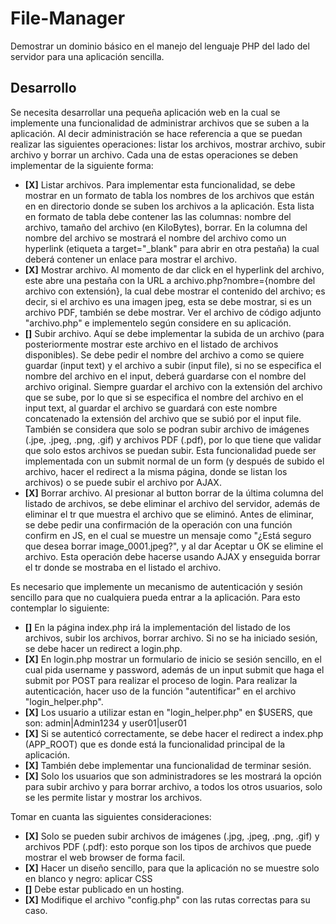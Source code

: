 # File-Manager
Demostrar un dominio básico en el manejo del lenguaje PHP del lado del servidor para una aplicación sencilla.

## Desarrollo
Se necesita desarrollar una pequeña aplicación web en la cual se implemente una funcionalidad de administrar archivos que se suben a la aplicación. Al decir administración se hace referencia a que se puedan realizar las siguientes operaciones: listar los archivos, mostrar archivo, subir archivo y borrar un archivo. Cada una de estas operaciones se deben implementar de la siguiente forma:
- **[X]** Listar archivos. Para implementar esta funcionalidad, se debe mostrar en un formato de tabla los nombres de los archivos que están en en directorio donde se suben los archivos a la aplicación. Esta lista en formato de tabla debe contener las las columnas: nombre del archivo, tamaño del archivo (en KiloBytes), borrar. En la columna del nombre del archivo se mostrará el nombre del archivo como un hyperlink (etiqueta a target="_blank" para abrir en otra pestaña) la cual deberá contener un enlace para mostrar el archivo.
- **[X]** Mostrar archivo. Al momento de dar click en el hyperlink del archivo, este abre una pestaña con la URL a archivo.php?nombre={nombre del archivo con extensión}, la cual debe mostrar el contenido del archivo; es decir, si el archivo es una imagen jpeg, esta se debe mostrar, si es un archivo PDF, también se debe mostrar. Ver el archivo de código adjunto "archivo.php" e implementelo según considere en su aplicación. 
- **[]** Subir archivo. Aquí se debe implementar la subida de un archivo (para posteriormente mostrar este archivo en el listado de archivos disponibles). Se debe pedir el nombre del archivo a como se quiere guardar (input text) y el archivo a subir (input file), si no se especifica el nombre del archivo en el input, deberá guardarse con el nombre del archivo original. Siempre guardar el archivo con la extensión del archivo que se sube, por lo que si se especifica el nombre del archivo en el input text, al guardar el archivo se guardará con este nombre concatenado la extensión del archivo que se subió por el input file. También se considera que solo se podran subir archivo de imágenes (.jpe, .jpeg, .png, .gif) y archivos PDF (.pdf), por lo que tiene que validar que solo estos archivos se puedan subir. Esta funcionalidad puede ser implementada con un submit normal de un form (y después de subido el archivo, hacer el redirect a la misma página, donde se listan los archivos) o se puede subir el archivo por AJAX.
- **[X]** Borrar archivo. Al presionar al button borrar de la última columna del listado de archivos, se debe eliminar el archivo del servidor, además de eliminar el  tr que muestra el archivo que se eliminó. Antes de eliminar, se debe pedir una confirmación de la operación con una función confirm en JS, en el cual se muestre un mensaje como "¿Está seguro que desea borrar image_0001.jpeg?", y al dar Aceptar u OK se elimine el archivo. Esta operación debe hacerse usando AJAX y enseguida borrar el tr donde se mostraba en el listado el archivo.

Es necesario que implemente un mecanismo de autenticación y sesión sencillo para que no cualquiera pueda entrar a la aplicación. Para esto contemplar lo siguiente:
- **[]** En la página index.php irá la implementación del listado de los archivos, subir los archivos, borrar archivo. Si no se ha iniciado sesión, se debe hacer un redirect a login.php.
- **[X]** En login.php mostrar un formulario de inicio se sesión sencillo, en el cual pida username y password, además de un input submit que haga el submit por POST para realizar el proceso de login. Para realizar la autenticación, hacer uso de la función "autentificar" en el archivo "login_helper.php".
- **[X]** Los usuario a utilizar estan en "login_helper.php" en $USERS, que son: admin|Admin1234 y user01|user01
- **[X]** Si se autenticó correctamente, se debe hacer el redirect a index.php (APP_ROOT) que es donde está la funcionalidad principal de la aplicación.
- **[X]** También debe implementar una funcionalidad de terminar sesión.
- **[X]** Solo los usuarios que son administradores se les mostrará la opción para subir archivo y para borrar archivo, a todos los otros usuarios, solo se les permite listar y mostrar los archivos.

Tomar en cuanta las siguientes consideraciones:
- **[X]** Solo se pueden subir archivos de imágenes (.jpg, .jpeg, .png, .gif) y archivos PDF (.pdf): esto porque son los tipos de archivos que puede mostrar el web browser de forma facil.
- **[X]** Hacer un diseño sencillo, para que la aplicación no se muestre solo en blanco y negro: aplicar CSS
- **[]**  Debe estar publicado en un hosting.
- **[X]** Modifique el archivo "config.php" con las rutas correctas para su caso.